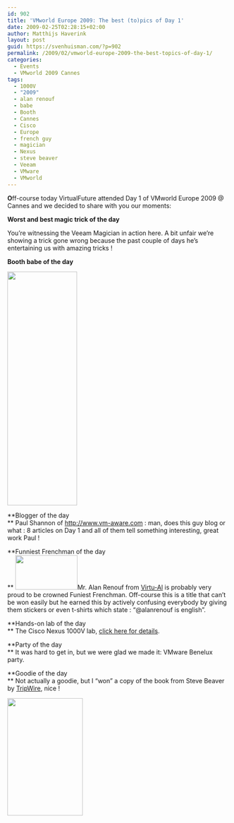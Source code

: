 ```yaml
---
id: 902
title: 'VMworld Europe 2009: The best (to)pics of Day 1'
date: 2009-02-25T02:28:15+02:00
author: Matthijs Haverink
layout: post
guid: https://svenhuisman.com/?p=902
permalink: /2009/02/vmworld-europe-2009-the-best-topics-of-day-1/
categories:
  - Events
  - VMworld 2009 Cannes
tags:
  - 1000V
  - "2009"
  - alan renouf
  - babe
  - Booth
  - Cannes
  - Cisco
  - Europe
  - french guy
  - magician
  - Nexus
  - steve beaver
  - Veeam
  - VMware
  - VMworld
---
```

**[](https://svenhuisman.com/wp-content/uploads/2009/02/alan.jpg)O**ff-course today VirtualFuture attended Day 1 of VMworld Europe 2009 @ Cannes and we decided to share with you our moments:

**Worst and best magic trick of the day** 



You&#8217;re witnessing the Veeam Magician in action here. A bit unfair we&#8217;re showing a trick gone wrong because the past couple of days he&#8217;s entertaining us with amazing tricks !  
<!--more-->

**Booth babe of the day**

[<img class="alignnone size-full wp-image-903" title="ca-booth1" src="https://svenhuisman.com/wp-content/uploads/2009/02/ca-booth1.jpg" alt="" width="158" height="530" />](https://svenhuisman.com/wp-content/uploads/2009/02/ca-booth1.jpg)

**Blogger of the day  
** Paul Shannon of <http://www.vm-aware.com> : man, does this guy blog or what : 8 articles on Day 1 and all of them tell something interesting, great work Paul ! 

**Funniest Frenchman of the day  
** [<img class="alignleft size-full wp-image-913" title="alan" src="https://svenhuisman.com/wp-content/uploads/2009/02/alan.jpg" alt="" width="141" height="78" />](https://svenhuisman.com/wp-content/uploads/2009/02/alan.jpg)Mr. Alan Renouf from <a href="http://teckinfo.blogspot.com/" target="_blank">Virtu-Al</a> is probably very proud to be crowned Funiest Frenchman. Off-course this is a title that can&#8217;t be won easily but he earned this by actively confusing everybody by giving them stickers or even t-shirts which state : &#8220;@alanrenouf is english&#8221;.

**Hands-on lab of the day  
** The Cisco Nexus 1000V lab, <a href="https://svenhuisman.com/2009/02/vmworld-europe-2009-cisco-nexus-1000v-hands-on-lab/" target="_blank">click here for details</a>.

**Party of the day  
** It was hard to get in, but we were glad we made it: VMware Benelux party. 

**Goodie of the day  
** Not actually a goodie, but I &#8220;won&#8221; a copy of the book from Steve Beaver by <a href="http://www.tripwire.com" target="_blank">TripWire</a>, nice ! 

[<img class="alignnone size-medium wp-image-904" title="Beaverbook" src="https://svenhuisman.com/wp-content/uploads/2009/02/beaverbook-213x350.jpg" alt="" width="171" height="266" />](https://svenhuisman.com/wp-content/uploads/2009/02/beaverbook.jpg)